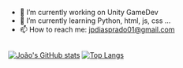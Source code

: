 
- 🔭 I’m currently working on Unity GameDev
- 🌱 I’m currently learning Python, html, js, css ...
- 📫 How to reach me: jpdiasprado01@gmail.com

##

<!-- git stats -->
[![João's GitHub stats](https://github-readme-stats.vercel.app/api?username=WinterDP&hide=issues,stars&count_private=true&show_icons=tr&theme=great-gatsby)](https://github.com/WinterDP/github-readme-stats) [![Top Langs](https://github-readme-stats.vercel.app/api/top-langs/?username=anuraghazra&langs_count=8&hide=Go,Astro,Assembly,shell,rust,glsl&layout=compact&theme=great-gatsby)](https://github.com/anuraghazra/github-readme-stats)

##



<!--
**WinterDP/WinterDP** is a ✨ _special_ ✨ repository because its `README.md` (this file) appears on your GitHub profile.

Here are some ideas to get you started:



- 👯 I’m looking to collaborate on ...
- 🤔 I’m looking for help with ...
- 💬 Ask me about ...

- 😄 Pronouns: ...
- ⚡ Fun fact: ...
-->
